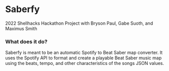 # Saberfy
2022 Shellhacks Hackathon Project with Bryson Paul, Gabe Suoth, and Maximus Smith


### What does it do?
Saberfy is meant to be an automatic Spotify to Beat Saber map converter. 
It uses the Spotify API to format and create a playable Beat Saber music map using the beats, tempo, and other characteristics of the songs JSON values.
